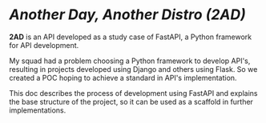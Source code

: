 # _Another Day, Another Distro (2AD)_

**2AD** is an API developed as a study case of FastAPI, a Python framework for API development. 

My squad had a problem choosing a Python framework to develop API's, resulting in projects developed using Django and others using Flask. So we created a POC hoping to achieve a standard in API's implementation. 

This doc describes the process of development using FastAPI and explains the base structure of the project, so it can be used as a scaffold in further implementations.

